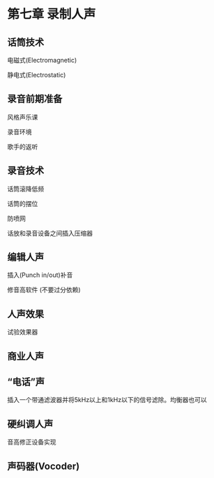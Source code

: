 # 第七章 录制人声

## 话筒技术

电磁式(Electromagnetic)

静电式(Electrostatic)

## 录音前期准备

风格声乐课

录音环境

歌手的返听

## 录音技术

话筒滚降低频

话筒的摆位

防喷网

话放和录音设备之间插入压缩器

## 编辑人声

插入(Punch in/out)补音

修音高软件 (不要过分依赖)

## 人声效果

试验效果器

## 商业人声

## “电话”声

插入一个带通滤波器并将5kHz以上和1kHz以下的信号滤除。均衡器也可以

## 硬纠调人声

音高修正设备实现

## 声码器(Vocoder)

